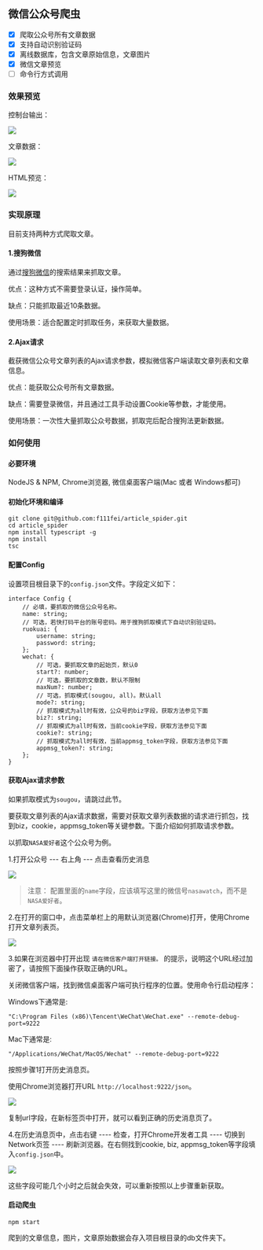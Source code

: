 ## 微信公众号爬虫

- [x] 爬取公众号所有文章数据
- [x] 支持自动识别验证码
- [x] 离线数据库，包含文章原始信息，文章图片
- [x] 微信文章预览
- [ ] 命令行方式调用

### 效果预览

控制台输出：

![](/images/demo_1.png)

文章数据：

![](/images/demo_2.png)

HTML预览：

![](/images/demo_3.png)

### 实现原理

目前支持两种方式爬取文章。

#### 1.搜狗微信

通过[搜狗微信](http://weixin.sogou.com/)的搜索结果来抓取文章。

优点：这种方式不需要登录认证，操作简单。

缺点：只能抓取最近10条数据。

使用场景：适合配置定时抓取任务，来获取大量数据。

#### 2.Ajax请求

截获微信公众号文章列表的Ajax请求参数，模拟微信客户端读取文章列表和文章信息。

优点：能获取公众号所有文章数据。

缺点：需要登录微信，并且通过工具手动设置Cookie等参数，才能使用。

使用场景：一次性大量抓取公众号数据，抓取完后配合搜狗法更新数据。


### 如何使用

#### 必要环境

NodeJS & NPM, Chrome浏览器, 微信桌面客户端(Mac 或者 Windows都可)

#### 初始化环境和编译

    git clone git@github.com:f111fei/article_spider.git
    cd article_spider
    npm install typescript -g
    npm install
    tsc

#### 配置Config

设置项目根目录下的`config.json`文件。字段定义如下：

```
interface Config {
    // 必填，要抓取的微信公众号名称。
    name: string;
    // 可选，若快打码平台的账号密码。用于搜狗抓取模式下自动识别验证码。
    ruokuai: {
        username: string;
        password: string;
    };
    wechat: {
        // 可选，要抓取文章的起始页，默认0
        start?: number;
        // 可选，要抓取的文章数，默认不限制
        maxNum?: number;
        // 可选，抓取模式(sougou, all)。默认all
        mode?: string;
        // 抓取模式为all时有效，公众号的biz字段，获取方法参见下面
        biz?: string;
        // 抓取模式为all时有效，当前cookie字段，获取方法参见下面
        cookie?: string;
        // 抓取模式为all时有效，当前appmsg_token字段，获取方法参见下面
        appmsg_token?: string;
    };
}
```

#### 获取Ajax请求参数

如果抓取模式为`sougou`，请跳过此节。

要获取文章列表的Ajax请求数据，需要对获取文章列表数据的请求进行抓包，找到biz，cookie，appmsg_token等关键参数。下面介绍如何抓取请求参数。

以抓取`NASA爱好者`这个公众号为例。

1.打开公众号 --- 右上角 --- 点击查看历史消息

![](/images/1.png)

> 注意： 配置里面的`name`字段，应该填写这里的微信号`nasawatch`，而不是`NASA爱好者`。

2.在打开的窗口中，点击菜单栏上的用默认浏览器(Chrome)打开，使用Chrome打开文章列表页。

![](/images/2.png)

3.如果在浏览器中打开出现 `请在微信客户端打开链接。` 的提示，说明这个URL经过加密了，请按照下面操作获取正确的URL。

关闭微信客户端，找到微信桌面客户端可执行程序的位置。使用命令行启动程序：

Windows下通常是:

    "C:\Program Files (x86)\Tencent\WeChat\WeChat.exe" --remote-debug-port=9222

Mac下通常是:

    "/Applications/WeChat/MacOS/Wechat" --remote-debug-port=9222

按照步骤1打开历史消息页。

使用Chrome浏览器打开URL  `http://localhost:9222/json`。

![](/images/3.png)

复制url字段，在新标签页中打开，就可以看到正确的历史消息页了。

4.在历史消息页中，点击右键 ---- 检查，打开Chrome开发者工具 ---- 切换到Network页签 ---- 刷新浏览器。在右侧找到cookie, biz, appmsg_token等字段填入`config.json`中。

![](/images/4.png)

这些字段可能几个小时之后就会失效，可以重新按照以上步骤重新获取。

#### 启动爬虫

    npm start

爬到的文章信息，图片，文章原始数据会存入项目根目录的db文件夹下。